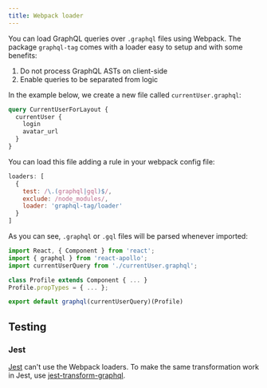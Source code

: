 ```yaml
---
title: Webpack loader
---
```


You can load GraphQL queries over `.graphql` files using Webpack. The package `graphql-tag` comes with a loader easy to setup and with some benefits:

1. Do not process GraphQL ASTs on client-side
2. Enable queries to be separated from logic

In the example below, we create a new file called `currentUser.graphql`:

```graphql
query CurrentUserForLayout {
  currentUser {
    login
    avatar_url
  }
}
```

You can load this file adding a rule in your webpack config file:

```js
loaders: [
  {
    test: /\.(graphql|gql)$/,
    exclude: /node_modules/,
    loader: 'graphql-tag/loader'
  }
]
```

As you can see, `.graphql` or `.gql` files will be parsed whenever imported:

```js
import React, { Component } from 'react';
import { graphql } from 'react-apollo';
import currentUserQuery from './currentUser.graphql';

class Profile extends Component { ... }
Profile.propTypes = { ... };

export default graphql(currentUserQuery)(Profile)
```

## Testing

### Jest

[Jest](https://facebook.github.io/jest/) can't use the Webpack loaders. To make the same transformation work in Jest, use [jest-transform-graphql](https://www.npmjs.com/package/jest-transform-graphql).

